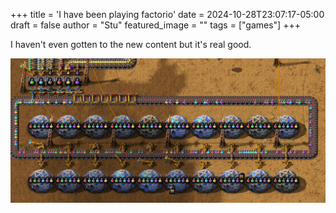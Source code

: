+++
title = 'I have been playing factorio'
date = 2024-10-28T23:07:17-05:00
draft = false
author = "Stu"
featured_image = ""
tags = ["games"]
+++

I haven't even gotten to the new content but it's real good.

![screenshot of my science carousel, i have 6 different colors of science going - up to purple!](factorio.png)
